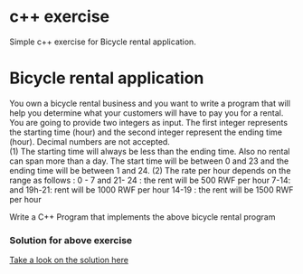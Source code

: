 # c++ exercise
Simple c++ exercise for Bicycle rental application.
# Bicycle rental application

You own a bicycle rental business and you want to write a program that will help you determine what your customers will have to pay you for a rental. You are going to provide two integers as input. The first integer represents the starting time (hour) and the second integer represent the ending time (hour). Decimal numbers are not accepted.  
(1) The starting time will always be less than the ending time. Also no rental can span more than a day. The start time will be between 0  and 23 and the ending time will be between 1 and 24.
(2) The rate per hour depends on the range as follows : 
          0 - 7    and 21- 24 : the rent will be 500 RWF per hour
          7-14:   and 19h-21: rent will be 1000 RWF per hour
         14-19 : the rent will be 1500 RWF per hour 
         
Write a C++ Program that implements the above  bicycle rental program

### Solution for above exercise
[Take a look on the solution here](https://github.com/bigelio/c--exercise/blob/main/app.cpp)
